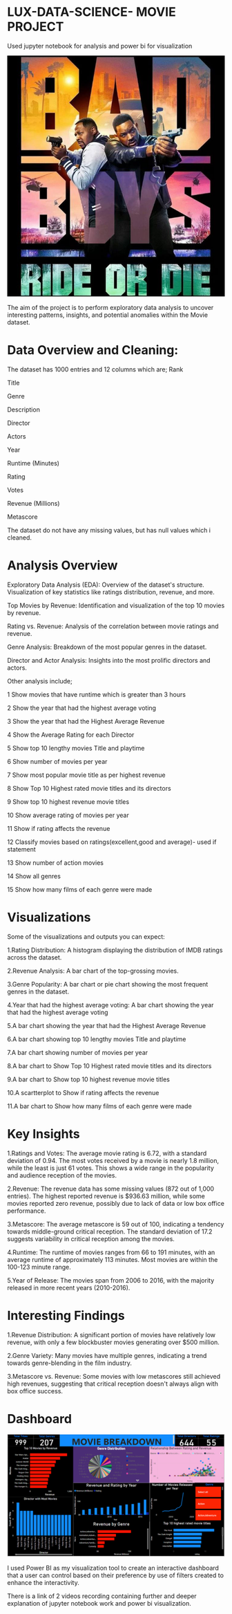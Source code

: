# LUX-DATA-SCIENCE- MOVIE PROJECT
Used jupyter notebook for analysis and power bi for visualization

![](https://github.com/MastingoJay/Lux-Data-Science-Project/blob/main/photo_2024-09-02_17-35-12.jpg)

The aim of the project is to perform exploratory data analysis to uncover interesting patterns, insights, and potential anomalies within the Movie dataset.
# Data Overview and Cleaning:
The dataset has 1000 entries and 12 columns which are;
Rank

Title

Genre

Description

Director

Actors

Year

Runtime (Minutes)

Rating

Votes

Revenue (Millions)

Metascore

The dataset do not have any missing values, but has null values which i cleaned.

# Analysis Overview
Exploratory Data Analysis (EDA):
Overview of the dataset's structure.
Visualization of key statistics like ratings distribution, revenue, and more.

Top Movies by Revenue:
Identification and visualization of the top 10 movies by revenue.

Rating vs. Revenue:
Analysis of the correlation between movie ratings and revenue.

Genre Analysis:
Breakdown of the most popular genres in the dataset.

Director and Actor Analysis:
Insights into the most prolific directors and actors.

Other analysis include;

1 Show movies that have runtime which is greater than 3 hours

2 Show the year that had the highest average voting

3 Show the year that had the Highest Average Revenue

4 Show the Average Rating for each Director

5 Show top 10 lengthy movies Title and playtime

6 Show number of movies per year

7 Show most popular movie title as per highest revenue

8 Show Top 10 Highest rated movie titles and its directors

9 Show top 10 highest revenue movie titles

10 Show average rating of movies per year

11 Show if rating affects the revenue

12 Classify movies based on ratings(excellent,good and average)- used if statement

13 Show number of action movies

14 Show all genres

15 Show how many films of each genre were made

# Visualizations
Some of the visualizations and outputs you can expect:

1.Rating Distribution: A histogram displaying the distribution of IMDB ratings across the dataset.

2.Revenue Analysis: A bar chart of the top-grossing movies.

3.Genre Popularity: A bar chart or pie chart showing the most frequent genres in the dataset.

4.Year that had the highest average voting: A bar chart showing the year that had the highest average voting

5.A bar chart showing the year that had the Highest Average Revenue

6.A bar chart showing top 10 lengthy movies Title and playtime

7.A bar chart showing number of movies per year

8.A bar chart to Show Top 10 Highest rated movie titles and its directors

9.A bar chart to Show top 10 highest revenue movie titles

10.A scartterplot to Show if rating affects the revenue

11.A bar chart to Show how many films of each genre were made

# Key Insights
1.Ratings and Votes: 
The average movie rating is 6.72, with a standard deviation of 0.94. The most votes received by a movie is nearly 1.8 million, while the least is just 61 votes. 
This shows a wide range in the popularity and audience reception of the movies.

2.Revenue: 
The revenue data has some missing values (872 out of 1,000 entries). 
The highest reported revenue is $936.63 million, while some movies reported zero revenue, possibly due to lack of data or low box office performance.

3.Metascore: 
The average metascore is 59 out of 100, indicating a tendency towards middle-ground critical reception.
The standard deviation of 17.2 suggests variability in critical reception among the movies.

4.Runtime:
The runtime of movies ranges from 66 to 191 minutes, with an average runtime of approximately 113 minutes.
Most movies are within the 100-123 minute range.

5.Year of Release: 
The movies span from 2006 to 2016, with the majority released in more recent years (2010-2016).

# Interesting Findings
1.Revenue Distribution:
A significant portion of movies have relatively low revenue, with only a few blockbuster movies generating over $500 million.

2.Genre Variety: 
Many movies have multiple genres, indicating a trend towards genre-blending in the film industry.

3.Metascore vs. Revenue: 
Some movies with low metascores still achieved high revenues, suggesting that critical reception doesn't always align with box office success.

# Dashboard 


![](https://github.com/MastingoJay/Lux-Data-Science-Project/blob/main/Screenshot%20(42).png)

I used Power BI as my visualization tool to create an interactive dashboard that a user can control based on their preference by use of filters created to enhance the interactivity. 

There is a link of 2 videos recording containing further and deeper explanation of jupyter notebook work and power bi visualization.
